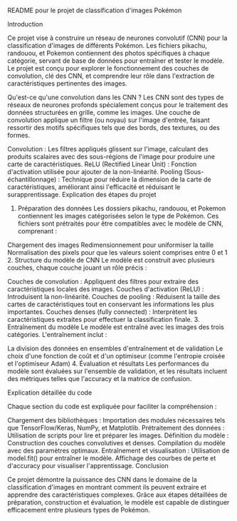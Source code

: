 README pour le projet de classification d'images Pokémon

Introduction

Ce projet vise à construire un réseau de neurones convolutif (CNN) pour la classification d'images de différents Pokémon. Les fichiers pikachu, randouou, et Pokemon contiennent des photos spécifiques à chaque catégorie, servant de base de données pour entraîner et tester le modèle. Le projet est conçu pour explorer le fonctionnement des couches de convolution, clé des CNN, et comprendre leur rôle dans l'extraction de caractéristiques pertinentes des images.

Qu'est-ce qu'une convolution dans les CNN ?
Les CNN sont des types de réseaux de neurones profonds spécialement conçus pour le traitement des données structurées en grille, comme les images. Une couche de convolution applique un filtre (ou noyau) sur l'image d'entrée, faisant ressortir des motifs spécifiques tels que des bords, des textures, ou des formes.

Convolution : Les filtres appliqués glissent sur l'image, calculant des produits scalaires avec des sous-régions de l'image pour produire une carte de caractéristiques.
ReLU (Rectified Linear Unit) : Fonction d'activation utilisée pour ajouter de la non-linéarité.
Pooling (Sous-échantillonnage) : Technique pour réduire la dimension de la carte de caractéristiques, améliorant ainsi l'efficacité et réduisant le surapprentissage.
Explication des étapes du projet

1. Préparation des données
Les dossiers pikachu, randouou, et Pokemon contiennent les images catégorisées selon le type de Pokémon. Ces fichiers sont prétraités pour être compatibles avec le modèle de CNN, comprenant :

Chargement des images
Redimensionnement pour uniformiser la taille
Normalisation des pixels pour que les valeurs soient comprises entre 0 et 1
2. Structure du modèle de CNN
Le modèle est construit avec plusieurs couches, chaque couche jouant un rôle précis :

Couches de convolution : Appliquent des filtres pour extraire des caractéristiques locales des images.
Couches d'activation (ReLU) : Introduisent la non-linéarité.
Couches de pooling : Réduisent la taille des cartes de caractéristiques tout en conservant les informations les plus importantes.
Couches denses (fully connected) : Interprètent les caractéristiques extraites pour effectuer la classification finale.
3. Entraînement du modèle
Le modèle est entraîné avec les images des trois catégories. L'entraînement inclut :

La division des données en ensembles d'entraînement et de validation
Le choix d'une fonction de coût et d'un optimiseur (comme l'entropie croisée et l'optimiseur Adam)
4. Évaluation et résultats
Les performances du modèle sont évaluées sur l'ensemble de validation, et les résultats incluent des métriques telles que l'accuracy et la matrice de confusion.

Explication détaillée du code

Chaque section du code est expliquée pour faciliter la compréhension :

Chargement des bibliothèques : Importation des modules nécessaires tels que TensorFlow/Keras, NumPy, et Matplotlib.
Prétraitement des données : Utilisation de scripts pour lire et préparer les images.
Définition du modèle :
Construction des couches convolutives et denses.
Compilation du modèle avec des paramètres optimaux.
Entraînement et visualisation :
Utilisation de model.fit() pour entraîner le modèle.
Affichage des courbes de perte et d'accuracy pour visualiser l'apprentissage.
Conclusion

Ce projet démontre la puissance des CNN dans le domaine de la classification d'images en montrant comment ils peuvent extraire et apprendre des caractéristiques complexes. Grâce aux étapes détaillées de préparation, construction et évaluation, le modèle est capable de distinguer efficacement entre plusieurs types de Pokémon.